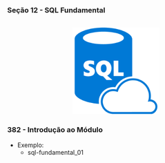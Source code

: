 ##
### Seção 12 - SQL Fundamental
##



<p align="center">
  <img alt="...." src="../Seção 9.12 - SQL Fundamental/assets/sql-database.png" width="40%">
</p>



### 382 - Introdução ao Módulo

- Exemplo:
    - sql-fundamental_01






